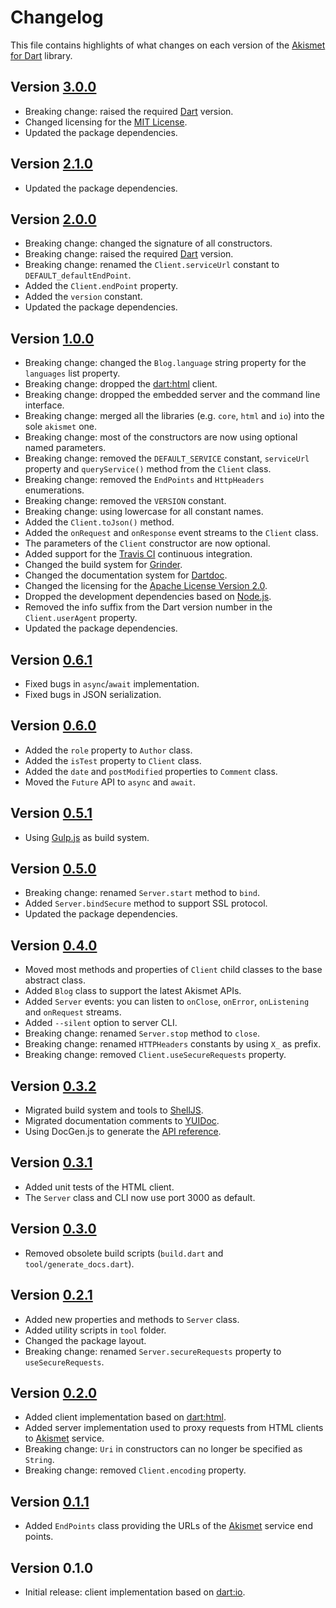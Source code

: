 # Changelog
This file contains highlights of what changes on each version of the [Akismet for Dart](https://github.com/cedx/akismet.dart) library.

## Version [3.0.0](https://github.com/cedx/akismet.dart/compare/v2.1.0...v3.0.0)
- Breaking change: raised the required [Dart](https://www.dartlang.org) version.
- Changed licensing for the [MIT License](https://opensource.org/licenses/MIT).
- Updated the package dependencies.

## Version [2.1.0](https://github.com/cedx/akismet.dart/compare/v2.0.0...v2.1.0)
- Updated the package dependencies.

## Version [2.0.0](https://github.com/cedx/akismet.dart/compare/v1.0.0...v2.0.0)
- Breaking change: changed the signature of all constructors.
- Breaking change: raised the required [Dart](https://www.dartlang.org) version.
- Breaking change: renamed the `Client.serviceUrl` constant to `DEFAULT_defaultEndPoint`.
- Added the `Client.endPoint` property.
- Added the `version` constant.
- Updated the package dependencies.

## Version [1.0.0](https://github.com/cedx/akismet.dart/compare/v0.6.1...v1.0.0)
- Breaking change: changed the `Blog.language` string property for the `languages` list property.
- Breaking change: dropped the [dart:html](https://api.dartlang.org/stable/dart-html/dart-html-library.html) client.
- Breaking change: dropped the embedded server and the command line interface.
- Breaking change: merged all the libraries (e.g. `core`, `html` and `io`) into the sole `akismet` one.
- Breaking change: most of the constructors are now using optional named parameters.
- Breaking change: removed the `DEFAULT_SERVICE` constant, `serviceUrl` property and `queryService()` method from the `Client` class.
- Breaking change: removed the `EndPoints` and `HttpHeaders` enumerations.
- Breaking change: removed the `VERSION` constant.
- Breaking change: using lowercase for all constant names.
- Added the `Client.toJson()` method.
- Added the `onRequest` and `onResponse` event streams to the `Client` class.
- The parameters of the `Client` constructor are now optional.
- Added support for the [Travis CI](https://travis-ci.org) continuous integration.
- Changed the build system for [Grinder](http://google.github.io/grinder.dart).
- Changed the documentation system for [Dartdoc](https://github.com/dart-lang/dartdoc).
- Changed the licensing for the [Apache License Version 2.0](http://www.apache.org/licenses/LICENSE-2.0).
- Dropped the development dependencies based on [Node.js](https://nodejs.org).
- Removed the info suffix from the Dart version number in the `Client.userAgent` property.
- Updated the package dependencies.

## Version [0.6.1](https://github.com/cedx/akismet.dart/compare/v0.6.0...v0.6.1)
- Fixed bugs in `async`/`await` implementation.
- Fixed bugs in JSON serialization.

## Version [0.6.0](https://github.com/cedx/akismet.dart/compare/v0.5.1...v0.6.0)
- Added the `role` property to `Author` class.
- Added the `isTest` property to `Client` class.
- Added the `date` and `postModified` properties to `Comment` class.
- Moved the `Future` API to `async` and `await`.

## Version [0.5.1](https://github.com/cedx/akismet.dart/compare/v0.5.0...v0.5.1)
- Using [Gulp.js](http://gulpjs.com) as build system.

## Version [0.5.0](https://github.com/cedx/akismet.dart/compare/v0.4.0...v0.5.0)
- Breaking change: renamed `Server.start` method to `bind`.
- Added `Server.bindSecure` method to support SSL protocol.
- Updated the package dependencies.

## Version [0.4.0](https://github.com/cedx/akismet.dart/compare/v0.3.2...v0.4.0)
- Moved most methods and properties of `Client` child classes to the base abstract class.
- Added `Blog` class to support the latest Akismet APIs.
- Added `Server` events: you can listen to `onClose`, `onError`, `onListening` and `onRequest` streams.
- Added `--silent` option to server CLI.
- Breaking change: renamed `Server.stop` method to `close`.
- Breaking change: renamed `HTTPHeaders` constants by using `X_` as prefix.
- Breaking change: removed `Client.useSecureRequests` property.

## Version [0.3.2](https://github.com/cedx/akismet.dart/compare/v0.3.1...v0.3.2)
- Migrated build system and tools to [ShellJS](http://shelljs.org).
- Migrated documentation comments to [YUIDoc](http://yui.github.io/yuidoc).
- Using DocGen.js to generate the [API reference](https://cedx.github.io/akismet.dart).

## Version [0.3.1](https://github.com/cedx/akismet.dart/compare/v0.3.0...v0.3.1)
- Added unit tests of the HTML client.
- The `Server` class and CLI now use port 3000 as default.

## Version [0.3.0](https://github.com/cedx/akismet.dart/compare/v0.2.1...v0.3.0)
- Removed obsolete build scripts (`build.dart` and `tool/generate_docs.dart`).

## Version [0.2.1](https://github.com/cedx/akismet.dart/compare/v0.2.0...v0.2.1)
- Added new properties and methods to `Server` class.
- Added utility scripts in `tool` folder.
- Changed the package layout.
- Breaking change: renamed `Server.secureRequests` property to `useSecureRequests`.

## Version [0.2.0](https://github.com/cedx/akismet.dart/compare/v0.1.1...v0.2.0)
- Added client implementation based on [dart:html](https://api.dartlang.org/stable/dart-html/dart-html-library.html).
- Added server implementation used to proxy requests from HTML clients to [Akismet](https://akismet.com) service.
- Breaking change: `Uri` in constructors can no longer be specified as `String`.
- Breaking change: removed `Client.encoding` property.

## Version [0.1.1](https://github.com/cedx/akismet.dart/compare/v0.1.0...v0.1.1)
- Added `EndPoints` class providing the URLs of the [Akismet](https://akismet.com) service end points.

## Version 0.1.0
- Initial release: client implementation based on [dart:io](https://api.dartlang.org/stable/dart-io/dart-io-library.html).
